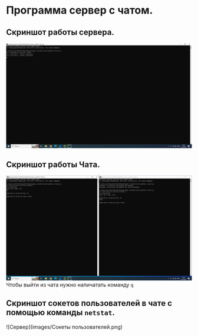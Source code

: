# Программа сервер с чатом.
## Скриншот работы сервера.
![Сервер](images/Сервер.png)
## Скриншот работы Чата.
![Сервер](images/Чат.png)
Чтобы выйти из чата нужно напичатать команду ```q```
## Скриншот сокетов пользователей в чате с помощью команды ```netstat```.
![Сервер](images/Сокеты пользователей.png)
